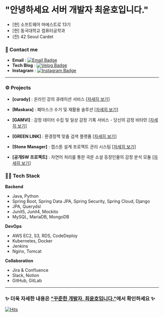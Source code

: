 # "안녕하세요 서버 개발자 최윤호입니다."
- [현] 소프트웨어 마에스트로 13기
- [현] 동국대학교 컴퓨터공학과
- (전) 42 Seoul Cardet
 
 ### 📨 Contact me
- **Email** : [![Email Badge](https://img.shields.io/badge/Email-d14836?style=flat-square&logo=Gmail&logoColor=white&link=mailto:svs101@naver.com)](mailto:svs101@dgu.ac.kr)
- **Tech Blog** : [![Velog Badge](https://img.shields.io/badge/Velog-25C086?style=flat-square&logo=Velog&logoColor=white&link=https://velog.io/@choiyunh)](https://velog.io/@choiyunh) 
- **Instagram** : [![Instagram Badge](https://img.shields.io/badge/Instagram-BE1C71?style=flat-square&logo=Instagram&logoColor=white&link=https://www.instagram.com/ukn._w/)](https://www.instagram.com/ukn._.w/)
---

### ⚙️ Projects
- **[curady]** : 온라인 강의 큐레이션 서비스 [[자세히 보기]](https://github.com/choiyunh/curady-api-gateway)

- **[Maskara]** : 폐마스크 수거 및 재활용 솔루션 [[자세히 보기]](https://github.com/ValueUp-Kangho/maskara-server)

- **[GAMVI]** : 감정 데이터 수집 및 일상 감정 기록 서비스 - 당신의 감정 비타민 [[자세히 보기]](https://github.com/KJKCo-o/GAMVI)

- **[GREEN LINK]** : 환경정책 맞춤 검색 플랫폼 [[자세히 보기]](https://github.com/Team-Jenga/GREENLINK-Server)

- **[Stone Manager]** : 캡스톤 설계 프로젝트 관리 시스팀 [[자세히 보기]](https://github.com/ssoggong/stonemanager_server)

- **[공개SW 프로젝트]** : 자연어 처리를 통한 국문 소설 등장인물의 감정 분석 모듈 [[자세히 보기]](https://github.com/CSID-DGU/2020-1-OSSP1-InvisibleHand-5)

### 🧑‍💻 Tech Stack
**Backend**
- Java, Python
- Spring Boot, Spring Data JPA, Spring Security, Spring Cloud, Django
- JPA, Querydsl
- Junit5, Junit4, Mockito
- MySQL, MariaDB, MongoDB

**DevOps**
- AWS EC2, S3, RDS, CodeDeploy
- Kubernetes, Docker
- Jenkins
- Nginx, Tomcat

**Collaboration**
- Jira & Confluence
- Slack, Notion
- GitHub, GitLab

---

### ✨ 더욱 자세한 내용은 ["꾸준한 개발자, 최윤호입니다."](https://interesting-orchestra-033.notion.site/8e35986cb5e94ad0ad8c698802bc6a32)에서 확인하세요 ✨

[![Hits](https://hits.seeyoufarm.com/api/count/incr/badge.svg?url=https%3A%2F%2Fgithub.com%2Fzzsza)](https://hits.seeyoufarm.com)
<!--
[![Yunho's github stats](https://github-readme-stats.vercel.app/api?username=choiyunh&show_icons=true&hide=stars)](https://github.com/anuraghazra/github-readme-stats) 
![Top Langs](https://github-readme-stats.vercel.app/api/top-langs/?username=choiyunh&layout=compact&theme=github_dark)
 --> 
<!--
<image src="https://img.shields.io/badge/JAVA-D46051?style=flat-square&logo=JAVA&logoColor=white"> <image src="https://img.shields.io/badge/Spring-5CA830?style=flat-square&logo=Spring&logoColor=white"> <image src="https://img.shields.io/badge/Python-0C52A8?style=flat-square&logo=Python&logoColor=white"> <image src="https://img.shields.io/badge/Django-0D3A25?style=flat-square&logo=Django&logoColor=white"> <image src="https://img.shields.io/badge/Git-DB3426?style=flat-square&logo=Git&logoColor=white">
-->  
